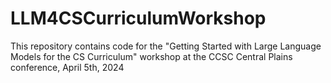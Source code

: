 # LLM4CSCurriculumWorkshop
This repository contains code for the "Getting Started with Large Language Models for the CS Curriculum" workshop at the CCSC Central Plains conference, April 5th, 2024
